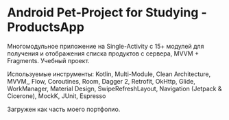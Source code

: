# Android Pet-Project for Studying - ProductsApp
Многомодульное приложение на Single-Activity с 15+ модулей для получения и отображения списка продуктов с сервера, MVVM + Fragments. Учебный проект.

Используемые инструменты: 
Kotlin, Multi-Module, Clean Architecture, MVVM,, Flow, Coroutines, Room, Dagger 2, Retrofit, OkHttp, Glide, WorkManager, Material Design, SwipeRefreshLayout, Navigation (Jetpack & Cicerone), MockK, JUnit, Espresso

Загружен как часть моего портфолио.
